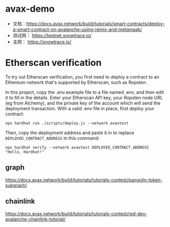 # avax-demo
- 文档：https://docs.avax.network/build/tutorials/smart-contracts/deploy-a-smart-contract-on-avalanche-using-remix-and-metamask/
- 测试网： https://testnet.snowtrace.io/
- 主网： https://snowtrace.io/
# Etherscan verification

To try out Etherscan verification, you first need to deploy a contract to an Ethereum network that's supported by Etherscan, such as Ropsten.

In this project, copy the .env.example file to a file named .env, and then edit it to fill in the details. Enter your Etherscan API key, your Ropsten node URL (eg from Alchemy), and the private key of the account which will send the deployment transaction. With a valid .env file in place, first deploy your contract:

```shell
npx hardhat run ./scripts/deploy.js --network avaxtest
``` 

Then, copy the deployment address and paste it in to replace `DEPLOYED_CONTRACT_ADDRESS` in this command:

```shell
npx hardhat verify --network avaxtest DEPLOYED_CONTRACT_ADDRESS "Hello, Hardhat!"
```


## graph
https://docs.avax.network/build/tutorials/tutorials-contest/pangolin-token-subgraph/

## chainlink
https://docs.avax.network/build/tutorials/tutorials-contest/red-dev-avalanche-chainlink-tutorial/

